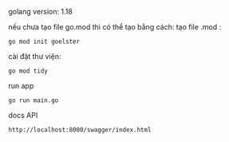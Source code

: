 golang version: 1.18 

nếu chưa tạo file go.mod thì có thể tạo bằng cách:
tạo file .mod :
```
go mod init goelster
```

cài đặt thư viện: 
```
go mod tidy
```

run app
```
go run main.go
```

docs API
```
http://localhost:8000/swagger/index.html
```